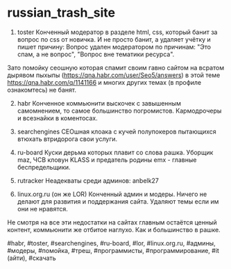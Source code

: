 # russian_trash_site

1. toster
Конченный модератор в разделе html, css, который банит за вопрос по css от новичка. И не просто банит, а удаляет учётку и пишет причину:
Вопрос удален модератором по причинам: "Это спам, а не вопрос", "Вопрос вне тематики ресурса".

Зато помойку сеошную которая спамит своим гавно сайтом на всратом дырявом пыхыпы (https://qna.habr.com/user/Seo5/answers) в этой теме https://qna.habr.com/q/1141166 и многих других темах (в профиле ознакомтесь) не банят.

2. habr
Конченное коммьюнити выскочек с завышенным самомнением, то самое большинство погромистов.
Кармодрочеры и всезнайки в коментосах.

3. searchengines
СЕОшная клоака с кучей полупокеров пытающихся втюхать втридорога свои услуги.

4. ru-board
Куски дерьма которых плавит со слова рашка.
Уборщик maz, ЧСВ кловун KLASS и предатель родины emx - главные беспредельщики.

5. rutracker
Неадекваты среди админов: anbelk27

6. linux.org.ru (он же LOR)
Конченный админ и модеры. Ничего не делают для развития и поддержания сайта. Удаляют темы если им они не нравятся.

Не смотря на все эти недостатки на сайтах главным остаётся ценный контент, коммьюнити же отбитое наглухо. Как и большинство в рашке.

#habr, #toster, #searchengines, #ru-board, #lor, #linux.org.ru, #админы, #модеры, #помойка, #треш, #программисты, #программирование, #it (айти), #скачать
